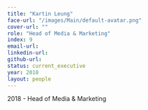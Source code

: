 ```yaml
---
title: "Kartin Leung"
face-url: "/images/Main/default-avatar.png"
cover-url: ""
role: "Head of Media & Marketing"
index: 9
email-url:
linkedin-url:
github-url:
status: current_executive
year: 2018
layout: people
---
```

2018 - Head of Media & Marketing